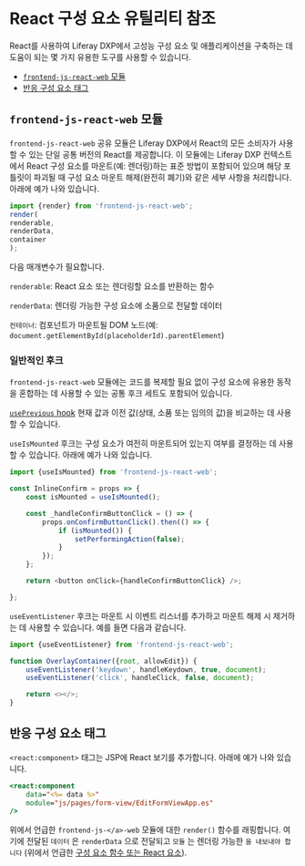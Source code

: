 # React 구성 요소 유틸리티 참조

React를 사용하여 Liferay DXP에서 고성능 구성 요소 및 애플리케이션을 구축하는 데 도움이 되는 몇 가지 유용한 도구를 사용할 수 있습니다.

* [`frontend-js-react-web` 모듈](#frontend-js-react-web-module)
* [반응 구성 요소 태그](#react-component-tag)

## `frontend-js-react-web` 모듈

`frontend-js-react-web` 공유 모듈은 Liferay DXP에서 React의 모든 소비자가 사용할 수 있는 단일 공통 버전의 React를 제공합니다. 이 모듈에는 Liferay DXP 컨텍스트에서 React 구성 요소를 마운트(예: 렌더링)하는 표준 방법이 포함되어 있으며 해당 포틀릿이 파괴될 때 구성 요소 마운트 해제(완전히 폐기)와 같은 세부 사항을 처리합니다. 아래에 예가 나와 있습니다.

```javascript
import {render} from 'frontend-js-react-web';
render(
renderable,
renderData,
container
);
```

다음 매개변수가 필요합니다.

`renderable`: React 요소 또는 렌더링할 요소를 반환하는 함수

`renderData`: 렌더링 가능한 구성 요소에 소품으로 전달할 데이터

`컨테이너`: 컴포넌트가 마운트될 DOM 노드(예: `document.getElementById(placeholderId).parentElement`)

### 일반적인 후크

`frontend-js-react-web` 모듈에는 코드를 복제할 필요 없이 구성 요소에 유용한 동작을 혼합하는 데 사용할 수 있는 공통 후크 세트도 포함되어 있습니다.

[`usePrevious` hook](https://reactjs.org/docs/hooks-faq.html#how-to-get-the-previous-props-or-state) 현재 값과 이전 값(상태, 소품 또는 임의의 값)을 비교하는 데 사용할 수 있습니다.

`useIsMounted` 후크는 구성 요소가 여전히 마운트되어 있는지 여부를 결정하는 데 사용할 수 있습니다. 아래에 예가 나와 있습니다.

```javascript
import {useIsMounted} from 'frontend-js-react-web';

const InlineConfirm = props => {
    const isMounted = useIsMounted();

    const _handleConfirmButtonClick = () => {
        props.onConfirmButtonClick().then(() => {
            if (isMounted()) {
                setPerformingAction(false);
            }
        });
    };

    return <button onClick={handleConfirmButtonClick} />;

};
```

`useEventListener` 후크는 마운트 시 이벤트 리스너를 추가하고 마운트 해제 시 제거하는 데 사용할 수 있습니다. 예를 들면 다음과 같습니다.

```javascript
import {useEventListener} from 'frontend-js-react-web';

function OverlayContainer({root, allowEdit}) {
    useEventListener('keydown', handleKeydown, true, document);
    useEventListener('click', handleClick, false, document);

    return <></>;
}
```

## 반응 구성 요소 태그

`<react:component>` 태그는 JSP에 React 보기를 추가합니다. 아래에 예가 나와 있습니다.

```jsp
<react:component
    data="<%= data %>"
    module="js/pages/form-view/EditFormViewApp.es"
/>
```

위에서 언급한 `frontend-js-</a>-web` 모듈에 대한 `render()` 함수를 래핑합니다. 여기에 전달된 `데이터` 은 `renderData` 으로 전달되고 `모듈` 는 렌더링 가능한 `을 내보내야 합니다` (위에서 언급한 [구성 요소 함수 또는 React 요소](#frontend-js-react-web-module)).</p>
